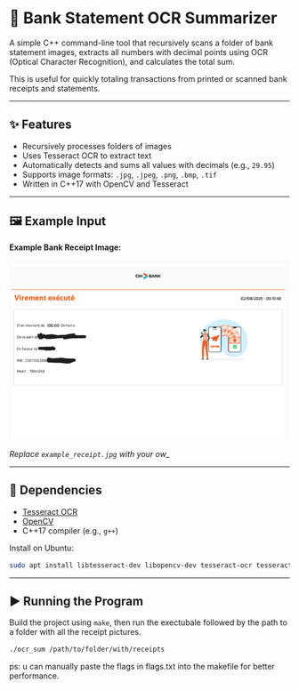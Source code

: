 # 🧾 Bank Statement OCR Summarizer

A simple C++ command-line tool that recursively scans a folder of bank statement images, extracts all numbers with decimal points using OCR (Optical Character Recognition), and calculates the total sum.

This is useful for quickly totaling transactions from printed or scanned bank receipts and statements.

---

## ✨ Features

- Recursively processes folders of images
- Uses Tesseract OCR to extract text
- Automatically detects and sums all values with decimals (e.g., `29.95`)
- Supports image formats: `.jpg`, `.jpeg`, `.png`, `.bmp`, `.tif`
- Written in C++17 with OpenCV and Tesseract

---


## 🖼️ Example Input

**Example Bank Receipt Image:**

![Example Bank Receipt](receipt.png)

*Replace `example_receipt.jpg` with your ow_*

---

## 🧰 Dependencies

- [Tesseract OCR](https://github.com/tesseract-ocr/tesseract)
- [OpenCV](https://opencv.org/)
- C++17 compiler (e.g., `g++`)

Install on Ubuntu:

```bash
sudo apt install libtesseract-dev libopencv-dev tesseract-ocr tesseract-ocr-eng
```

---


## ▶️ Running the Program

Build the project using `make`, then run the exectubale followed by the path to a folder with all the receipt pictures.

```bash
./ocr_sum /path/to/folder/with/receipts
```

ps: u can manually paste the flags in flags.txt into the makefile for better performance.
